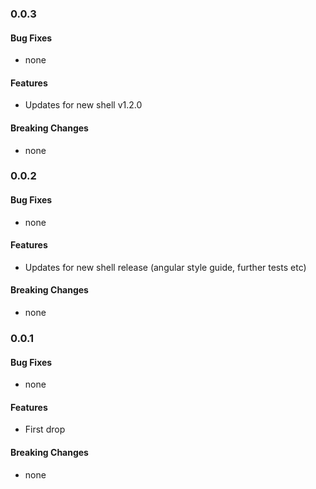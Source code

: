
### 0.0.3


#### Bug Fixes

* none

#### Features

* Updates for new shell v1.2.0

#### Breaking Changes

* none


### 0.0.2


#### Bug Fixes

* none

#### Features

* Updates for new shell release (angular style guide, further tests etc)

#### Breaking Changes

* none



### 0.0.1


#### Bug Fixes

* none

#### Features

* First drop

#### Breaking Changes

* none

